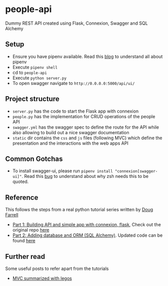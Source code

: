 # people-api

Dummy REST API created using Flask, Connexion, Swagger and SQL Alchemy

## Setup

- Ensure you have pipenv available. Read this [blog](https://automationhacks.blog/2020/07/12/how-to-manage-your-python-virtualenvs-with-pipenv/) to understand all about pipenv
- Execute `pipenv shell`
- cd to `people-api`
- Execute `python server.py`
- To open swagger navigate to `http://0.0.0.0:5000/api/ui/`

## Project structure

- `server.py` has the code to start the Flask app with connexion
- `people.py` has the implementation for CRUD operations of the people API
- `swagger.yml` has the swagger spec to define the route for the API while also allowing to build out a nice swagger documentation
- `static` dir contains the `css` and `js` files (following MVC) which define the presentation and the interactions with the web apps API

## Common Gotchas

- To install swagger-ui, please run `pipenv install "connexion[swagger-ui]"`. Read this [bug](https://github.com/zalando/connexion/issues/779) to understand about why zsh needs this to be quoted.

## Reference

This follows the steps from a real python tutorial series written by [Doug Farrell](https://realpython.com/team/dfarrell/)

- [Part 1: Building API and simple app with connexion, flask](https://realpython.com/flask-connexion-rest-api/#what-rest-is), Check out the original repo [here](https://github.com/realpython/materials/tree/master/flask-connexion-rest)
- [Part 2: Adding database and ORM (SQL Alchemy)](https://realpython.com/flask-connexion-rest-api-part-2/#author). Updated code can be found [here](https://github.com/realpython/materials/tree/master/flask-connexion-rest-part-2/version_1)

## Further read

Some useful posts to refer apart from the tutorials

- [MVC summarized with legos](https://realpython.com/the-model-view-controller-mvc-paradigm-summarized-with-legos/)